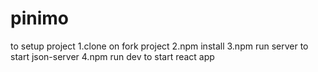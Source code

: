 # pinimo
to setup project 
1.clone on fork project
2.npm install
3.npm run server to start json-server 
4.npm run dev to start react app
